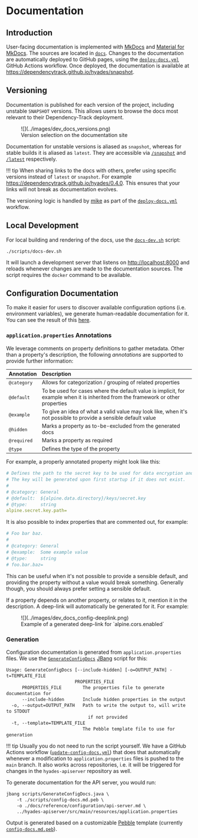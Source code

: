 # Documentation

## Introduction

User-facing documentation is implemented with [MkDocs] and [Material for MkDocs].
The sources are located in [`docs`](https://github.com/DependencyTrack/hyades/tree/main/docs).
Changes to the documentation are automatically deployed to GitHub pages, using the
[`deploy-docs.yml`](https://github.com/DependencyTrack/hyades/blob/main/.github/workflows/deploy-docs.yml)
GitHub Actions workflow. Once deployed, the documentation is available at <https://dependencytrack.github.io/hyades/snapshot>.

## Versioning

Documentation is published for each version of the project, including unstable `SNAPSHOT` versions.
This allows users to browse the docs most relevant to their Dependency-Track deployment.

<figure markdown="span">
    ![](../images/dev_docs_versions.png)
    <figcaption>Version selection on the documentation site</figcaption>
</figure>

Documentation for unstable versions is aliased as `snapshot`, whereas for stable
builds it is aliased as `latest`. They are accessible via [`/snapshot`](https://dependencytrack.github.io/hyades/snapshot)
and [`/latest`](https://dependencytrack.github.io/hyades/latest) respectively.

!!! tip
    When sharing links to the docs with others, prefer using specific versions instead of `latest` or `snapshot`.
    For example <https://dependencytrack.github.io/hyades/0.4.0>. This ensures that your links will not break
    as documentation evolves.

The versioning logic is handled by [mike] as part of the
[`deploy-docs.yml`](https://github.com/DependencyTrack/hyades/blob/main/.github/workflows/deploy-docs.yml) workflow.

## Local Development

For local building and rendering of the docs, use the 
[`docs-dev.sh`](https://github.com/DependencyTrack/hyades/blob/main/scripts/docs-dev.sh) script:

```shell
./scripts/docs-dev.sh
```

It will launch a development server that listens on <http://localhost:8000> and reloads whenever changes
are made to the documentation sources. The script requires the `docker` command to be available.

## Configuration Documentation

To make it easier for users to discover available configuration options (i.e. environment variables),
we generate human-readable documentation for it. You can see the result of this [here](../reference/configuration/api-server.md).

### `application.properties` Annotations

We leverage comments on property definitions to gather metadata. Other than a property's description,
the following *annotations* are supported to provide further information:

| Annotation  | Description                                                                                                                       |
|:------------|:----------------------------------------------------------------------------------------------------------------------------------|
| `@category` | Allows for categorization / grouping of related properties                                                                        |
| `@default`  | To be used for cases where the default value is implicit, for example when it is inherited from the framework or other properties |
| `@example`  | To give an idea of what a valid value may look like, when it's not possible to provide a sensible default value                   |
| `@hidden`   | Marks a property as to-be-excluded from the generated docs                                                                        |
| `@required` | Marks a property as required                                                                                                      |
| `@type`     | Defines the type of the property                                                                                                  |

For example, a properly annotated property might look like this:

```yml linenums="1"
# Defines the path to the secret key to be used for data encryption and decryption.
# The key will be generated upon first startup if it does not exist.
#
# @category: General
# @default:  ${alpine.data.directory}/keys/secret.key
# @type:     string
alpine.secret.key.path=
```

It is also possible to index properties that are commented out, for example:

```ini linenums="1"
# Foo bar baz.
#
# @category: General
# @example:  Some example value
# @type:     string
# foo.bar.baz=
```

This can be useful when it's not possible to provide a sensible default, and providing the property without
a value would break something. Generally though, you should always prefer setting a sensible default.

If a property depends on another property, or relates to it, mention it in the description.
A deep-link will automatically be generated for it. For example:

<figure markdown="span">
    ![](../images/dev_docs_config-deeplink.png)
    <figcaption>Example of a generated deep-link for `alpine.cors.enabled`</figcaption>
</figure>

### Generation

Configuration documentation is generated from `application.properties` files.
We use the [`GenerateConfigDocs`](https://github.com/DependencyTrack/hyades/blob/main/scripts/GenerateConfigDocs.java)
[JBang] script for this:

```
Usage: GenerateConfigDocs [--include-hidden] [-o=OUTPUT_PATH] -t=TEMPLATE_FILE
                          PROPERTIES_FILE
      PROPERTIES_FILE        The properties file to generate documentation for
      --include-hidden       Include hidden properties in the output
  -o, --output=OUTPUT_PATH   Path to write the output to, will write to STDOUT
                               if not provided
  -t, --template=TEMPLATE_FILE
                             The Pebble template file to use for generation
```

!!! tip
    Usually you do not need to run the script yourself. We have a GitHub Actions workflow
    ([`update-config-docs.yml`](https://github.com/DependencyTrack/hyades/blob/main/.github/workflows/update-config-docs.yml)) 
    that does that automatically whenever a modification to `application.properties` files is pushed to
    the `main` branch. It also works across repositories, i.e. it will be triggered for
    changes in the `hyades-apiserver` repository as well.

To generate documentation for the API server, you would run:

```shell linenums="1"
jbang scripts/GenerateConfigDocs.java \
    -t ./scripts/config-docs.md.peb \
    -o ./docs/reference/configuration/api-server.md \
    ../hyades-apiserver/src/main/resources/application.properties
```

Output is generated based on a customizable [Pebble] template 
(currently [`config-docs.md.peb`](https://github.com/DependencyTrack/hyades/blob/main/scripts/config-docs.md.peb)).

[mike]: https://github.com/jimporter/mike
[JBang]: https://www.jbang.dev/
[MkDocs]: https://www.mkdocs.org/
[Material for MkDocs]: https://squidfunk.github.io/mkdocs-material/
[Pebble]: https://pebbletemplates.io/